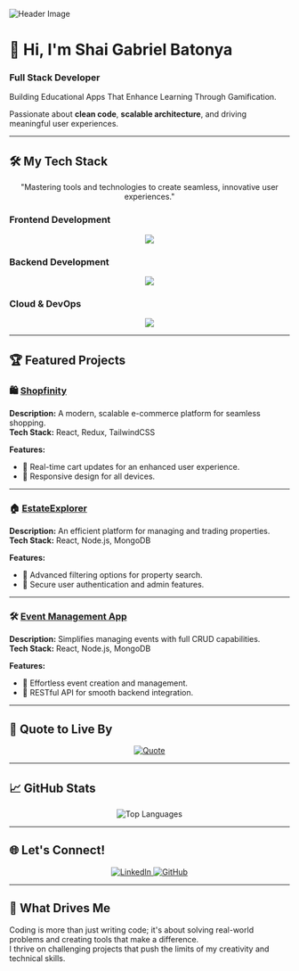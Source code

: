 ![Header Image](https://camo.githubusercontent.com/3cbeb5d020370a717e4b859e2b9bab4c53d57b133164468958639d913703fa5c/68747470733a2f2f63617073756c652d72656e6465722e76657263656c2e6170702f6170693f747970653d776176696e6726636f6c6f723d374139324238266865696768743d3130302673656374696f6e3d686561646572)

# 👋 Hi, I'm **Shai Gabriel Batonya**  
### Full Stack Developer  

Building Educational Apps That Enhance Learning Through Gamification.

Passionate about **clean code**, **scalable architecture**, and driving meaningful user experiences. 

---

## 🛠 **My Tech Stack**  
<p align="center">
"Mastering tools and technologies to create seamless, innovative user experiences."
</p>

### **Frontend Development**
<p align="center">
  <a href="https://skillicons.dev">
    <img src="https://skillicons.dev/icons?i=react,typescript,nextjs,tailwind,html,css,js,redux,materialui" />
  </a>
</p>

### **Backend Development**
<p align="center">
  <a href="https://skillicons.dev">
    <img src="https://skillicons.dev/icons?i=nodejs,express,mongodb,prisma,mysql,redis" />
  </a>
</p>

### **Cloud & DevOps**
<p align="center">
  <a href="https://skillicons.dev">
    <img src="https://skillicons.dev/icons?i=aws,docker,kubernetes,vercel,githubactions,git" />
  </a>
</p>

---

## 🏆 **Featured Projects**  

### 🛍️ [Shopfinity](https://shopfinity-nine.vercel.app/)  
**Description:** A modern, scalable e-commerce platform for seamless shopping.  
**Tech Stack:** React, Redux, TailwindCSS  

**Features:**  
- 🛒 Real-time cart updates for an enhanced user experience.  
- 🎨 Responsive design for all devices.  

---

### 🏠 [EstateExplorer](https://real-estate-mern-stack.vercel.app/)  
**Description:** An efficient platform for managing and trading properties.  
**Tech Stack:** React, Node.js, MongoDB  

**Features:**  
- 📌 Advanced filtering options for property search.  
- 🔐 Secure user authentication and admin features.  

---

### 🛠 [Event Management App](https://github.com/ShaiBatonya/patents_server-client)  
**Description:** Simplifies managing events with full CRUD capabilities.  
**Tech Stack:** React, Node.js, MongoDB  

**Features:**  
- 📅 Effortless event creation and management.  
- 🔗 RESTful API for smooth backend integration.  

---

## 🌟 **Quote to Live By**  

<div align="center">
  <a href="https://github.com/piyushsuthar/github-readme-quotes">
    <img src="https://quotes-github-readme.vercel.app/api?quote=First%2C%20solve%20the%20problem.%20Then%2C%20write%20the%20code.&author=John%20Johnson" alt="Quote">
  </a>
</div>

---

## 📈 **GitHub Stats**  

<div align="center">
  <img src="https://github-readme-stats.vercel.app/api/top-langs/?username=ShaiBatonya&layout=compact&theme=dark&hide_border=true" alt="Top Languages" />
</div>

---

## 🌐 **Let's Connect!**  
<p align="center">
  <a href="https://www.linkedin.com/in/shaibatonya-fullstack/">
    <img src="https://img.shields.io/badge/LinkedIn-%230077B5.svg?style=for-the-badge&logo=linkedin&logoColor=white" alt="LinkedIn" />
  </a>
  <a href="https://github.com/ShaiBatonya">
    <img src="https://img.shields.io/badge/GitHub-%2312100E.svg?style=for-the-badge&logo=github&logoColor=white" alt="GitHub" />
  </a>
</p>

---

## 🎯 **What Drives Me**  
Coding is more than just writing code; it's about solving real-world problems and creating tools that make a difference.  
I thrive on challenging projects that push the limits of my creativity and technical skills.  
